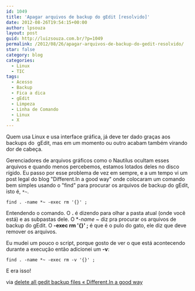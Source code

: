 ```yaml
---
id: 1049
title: 'Apagar arquivos de backup do gEdit [resolvido]'
date: 2012-08-26T19:54:15+00:00
author: lpsouza
layout: post
guid: http://luizsouza.com.br/?p=1049
permalink: /2012/08/26/apagar-arquivos-de-backup-do-gedit-resolvido/
star: false
category: blog
categories:
  - Linux
  - TIC
tags:
  - Acesso
  - Backup
  - Fica a dica
  - gEdit
  - Limpeza
  - Linha de Comando
  - Linux
  - X
---
```

Quem usa Linux e usa interface gráfica, já deve ter dado graças aos backups do  gEdit, mas em um momento ou outro acabam também virando dor de cabeça.

Gerenciadores de arquivos gráficos como o Nautilus ocultam esses arquivos e quando menos percebemos, estamos lotados deles no disco rígido. Eu passo por esse problema de vez em sempre, e a um tempo vi um post legal do blog "Different.In a good way" onde colocaram um comando bem simples usando o "find" para procurar os arquivos de backup do gEdit, isto é, `*~`.

`find . -name *~ -exec rm '{}' ;`

Entendendo o comando. O **.** é dizendo para olhar a pasta atual (onde você está) e as subpastas dele. O **-name *~** diz pra procurar os arquivos de backup do gEdit. O **-exec rm '{}' ;** é que é o pulo do gato, ele diz que deve remover os arquivos.

Eu mudei um pouco o script, porque gosto de ver o que está acontecendo durante a execução então adicionei um **-v**:

`find . -name *~ -exec rm -v '{}' ;`

E era isso!

via [delete all gedit backup files « Different.In a good way](https://paragasu.wordpress.com/2008/11/18/delete-all-gedit-backup-files/)
